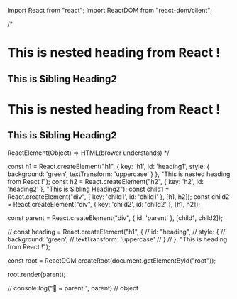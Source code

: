 import React from "react";
import ReactDOM from "react-dom/client";

/*
 <div id="parent">
    <div id="child1">
        <h1 id="heading1">This is nested heading from React !</h1>
        <h2 id="heading2">This is Sibling Heading2</h2>
    </div>
        <div id="child2">
        <h1 id="heading1">This is nested heading from React !</h1>
        <h2 id="heading2">This is Sibling Heading2</h2>
    </div>
</div>

ReactElement(Object) => HTML(brower understands)
 */

const h1 = React.createElement("h1", { key: 'h1', id: 'heading1', style: { background: 'green', textTransform: 'uppercase' } }, "This is nested heading from React !");
const h2 = React.createElement("h2", { key: 'h2', id: 'heading2' }, "This is Sibling Heading2");
const child1 = React.createElement("div", { key: 'child1', id: 'child1' }, [h1, h2]);
const child2 = React.createElement("div", { key: 'child2', id: 'child2' }, [h1, h2]);

const parent = React.createElement("div", { id: 'parent' }, [child1, child2]);

// const heading = React.createElement("h1", {
//     id: "heading",
//     style: {
//         background: 'green',
//         textTransform: 'uppercase'
//     }
// }, "This is heading from React !");

const root = ReactDOM.createRoot(document.getElementById("root"));

root.render(parent);

// console.log("🚀 ~ parent:", parent) // object